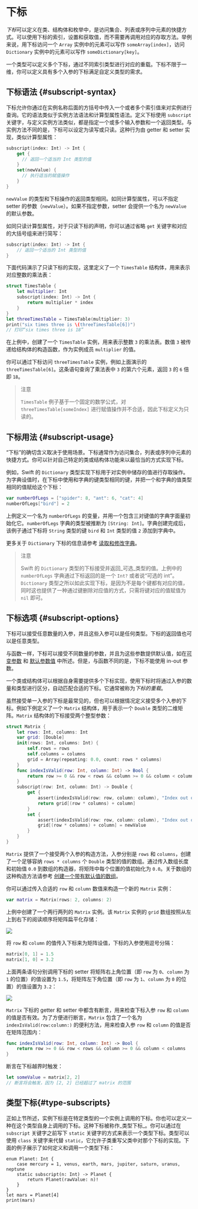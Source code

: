 # 下标

*下标*可以定义在类、结构体和枚举中，是访问集合、列表或序列中元素的快捷方式。可以使用下标的索引，设置和获取值，而不需要再调用对应的存取方法。举例来说，用下标访问一个 `Array` 实例中的元素可以写作 `someArray[index]`，访问 `Dictionary` 实例中的元素可以写作 `someDictionary[key]`。

一个类型可以定义多个下标，通过不同索引类型进行对应的重载。下标不限于一维，你可以定义具有多个入参的下标满足自定义类型的需求。

## 下标语法 {#subscript-syntax}

下标允许你通过在实例名称后面的方括号中传入一个或者多个索引值来对实例进行查询。它的语法类似于实例方法语法和计算型属性语法。定义下标使用 `subscript` 关键字，与定义实例方法类似，都是指定一个或多个输入参数和一个返回类型。与实例方法不同的是，下标可以设定为读写或只读。这种行为由 getter 和 setter 实现，类似计算型属性：

```swift
subscript(index: Int) -> Int {
    get {
      // 返回一个适当的 Int 类型的值
    }
    set(newValue) {
      // 执行适当的赋值操作
    }
}
```

`newValue` 的类型和下标操作的返回类型相同。如同计算型属性，可以不指定 setter 的参数（`newValue`）。如果不指定参数，setter 会提供一个名为 `newValue` 的默认参数。

如同只读计算型属性，对于只读下标的声明，你可以通过省略 `get` 关键字和对应的大括号组来进行简写：

```swift
subscript(index: Int) -> Int {
    // 返回一个适当的 Int 类型的值
}
```

下面代码演示了只读下标的实现，这里定义了一个 `TimesTable` 结构体，用来表示对应整数的乘法表：

```swift
struct TimesTable {
    let multiplier: Int
    subscript(index: Int) -> Int {
        return multiplier * index
    }
}
let threeTimesTable = TimesTable(multiplier: 3)
print("six times three is \(threeTimesTable[6])")
// 打印“six times three is 18”
```

在上例中，创建了一个 `TimesTable` 实例，用来表示整数 `3` 的乘法表。数值 `3` 被传递给结构体的构造函数，作为实例成员 `multiplier` 的值。

你可以通过下标访问 `threeTimesTable` 实例，例如上面演示的 `threeTimesTable[6]`。这条语句查询了乘法表中 `3` 的第六个元素，返回 `3` 的 `6` 倍即 `18`。

> 注意
> 
> `TimesTable` 例子基于一个固定的数学公式，对 `threeTimesTable[someIndex]` 进行赋值操作并不合适，因此下标定义为只读的。

## 下标用法 {#subscript-usage}

“下标”的确切含义取决于使用场景。下标通常作为访问集合，列表或序列中元素的快捷方式。你可以针对自己特定的类或结构体功能来以最恰当的方式实现下标。

例如，Swift 的 `Dictionary` 类型实现下标用于对实例中储存的值进行存取操作。为字典设值时，在下标中使用和字典的键类型相同的键，并把一个和字典的值类型相同的值赋给这个下标：

```swift
var numberOfLegs = ["spider": 8, "ant": 6, "cat": 4]
numberOfLegs["bird"] = 2
```

上例定义一个名为 `numberOfLegs` 的变量，并用一个包含三对键值的字典字面量初始化它。`numberOfLegs` 字典的类型被推断为 `[String: Int]`。字典创建完成后，该例子通过下标将 `String` 类型的键 `bird` 和 `Int` 类型的值 `2` 添加到字典中。

更多关于 `Dictionary` 下标的信息请参考 [读取和修改字典](./04_Collection_Types.md#accessing-and-modifying-a-dictionary)。

> 注意
> 
> Swift 的 `Dictionary` 类型的下标接受并返回_可选_类型的值。上例中的 `numberOfLegs` 字典通过下标返回的是一个 `Int?` 或者说“可选的 int”。`Dictionary` 类型之所以如此实现下标，是因为不是每个键都有对应的值，同时这也提供了一种通过键删除对应值的方式，只需将键对应的值赋值为 `nil` 即可。

## 下标选项 {#subscript-options}

下标可以接受任意数量的入参，并且这些入参可以是任何类型。下标的返回值也可以是任意类型。

与函数一样，下标可以接受不同数量的参数，并且为这些参数提供默认值，如在[可变参数](./06_Functions.md#variadic-parameters) 和 [默认参数值](./06_Functions.md#default-parameter-values) 中所述。但是，与函数不同的是，下标不能使用 in-out 参数。

一个类或结构体可以根据自身需要提供多个下标实现，使用下标时将通过入参的数量和类型进行区分，自动匹配合适的下标。它通常被称为*下标的重载*。

虽然接受单一入参的下标是最常见的，但也可以根据情况定义接受多个入参的下标。例如下例定义了一个 `Matrix` 结构体，用于表示一个 `Double` 类型的二维矩阵。`Matrix` 结构体的下标接受两个整型参数：

```swift
struct Matrix {
    let rows: Int, columns: Int
    var grid: [Double]
    init(rows: Int, columns: Int) {
        self.rows = rows
        self.columns = columns
        grid = Array(repeating: 0.0, count: rows * columns)
    }
    func indexIsValid(row: Int, column: Int) -> Bool {
        return row >= 0 && row < rows && column >= 0 && column < columns
    }
    subscript(row: Int, column: Int) -> Double {
        get {
            assert(indexIsValid(row: row, column: column), "Index out of range")
            return grid[(row * columns) + column]
        }
        set {
            assert(indexIsValid(row: row, column: column), "Index out of range")
            grid[(row * columns) + column] = newValue
        }
    }
}
```

`Matrix` 提供了一个接受两个入参的构造方法，入参分别是 `rows` 和 `columns`，创建了一个足够容纳 `rows * columns` 个 `Double` 类型的值的数组。通过传入数组长度和初始值 `0.0` 到数组的构造器，将矩阵中每个位置的值初始化为 `0.0`。关于数组的这种构造方法请参考 [创建一个带有默认值的数组](./04_Collection_Types.md#creating-an-array-with-a-default-value)。

你可以通过传入合适的 `row` 和 `column` 数值来构造一个新的 `Matrix` 实例：

```swift
var matrix = Matrix(rows: 2, columns: 2)
```

上例中创建了一个两行两列的 `Matrix` 实例。该 `Matrix` 实例的 `grid` 数组按照从左上到右下的阅读顺序将矩阵扁平化存储：

![](https://docs.swift.org/swift-book/_images/subscriptMatrix01_2x.png)

将 `row` 和 `column` 的值传入下标来为矩阵设值，下标的入参使用逗号分隔：

```swift
matrix[0, 1] = 1.5
matrix[1, 0] = 3.2
```

上面两条语句分别调用下标的 setter 将矩阵右上角位置（即 `row` 为 `0`、`column` 为 `1` 的位置）的值设置为 `1.5`，将矩阵左下角位置（即 `row` 为 `1`、`column` 为 `0` 的位置）的值设置为 `3.2`：

![](https://docs.swift.org/swift-book/_images/subscriptMatrix02_2x.png)

`Matrix` 下标的 getter 和 setter 中都含有断言，用来检查下标入参 `row` 和 `column` 的值是否有效。为了方便进行断言，`Matrix` 包含了一个名为 `indexIsValid(row:column:)` 的便利方法，用来检查入参 `row` 和 `column` 的值是否在矩阵范围内：

```swift
func indexIsValid(row: Int, column: Int) -> Bool {
    return row >= 0 && row < rows && column >= 0 && column < columns
}
```

断言在下标越界时触发：

```swift
let someValue = matrix[2, 2]
// 断言将会触发，因为 [2, 2] 已经超过了 matrix 的范围
```

## 类型下标{#type-subscripts}
正如上节所述，实例下标是在特定类型的一个实例上调用的下标。你也可以定义一种在这个类型自身上调用的下标。这种下标被称作_类型下标_。你可以通过在 `subscript` 关键字之前写下 `static` 关键字的方式来表示一个类型下标。类型可以使用 `class` 关键字来代替 `static`，它允许子类重写父类中对那个下标的实现。下面的例子展示了如何定义和调用一个类型下标：
```
enum Planet: Int {
    case mercury = 1, venus, earth, mars, jupiter, saturn, uranus, neptune
    static subscript(n: Int) -> Planet {
        return Planet(rawValue: n)!
    }
}
let mars = Planet[4]
print(mars)
```

